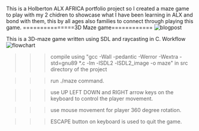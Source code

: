 This is a  Holberton ALX AFRICA portfolio project so I created a maze game to play with my 2 chidren to showcase what I have been learning in ALX and bond with them, this by all ages also families to connect through playing this game.
===============3D Maze game============
![blogpost](https://user-images.githubusercontent.com/67538957/211563340-4a81e371-cd86-4e05-8994-e2ccd1f6226d.png)


This is a 3D-maze game written using SDL and raycasting in C.
Workflow
![flowchart](https://user-images.githubusercontent.com/67538957/211578074-bcbf9320-664f-4465-b59a-0ff6f3c33811.png)


>>> compile using "gcc -Wall -pedantic -Werror -Wextra -std=gnu89 *.c -lm -lSDL2 -lSDL2_image -o maze" in src directory of the project

>>> run ./maze command.

>>> use UP LEFT DOWN and RIGHT arrow keys on the keyboard to control the player movement.

>>> use mouse movement for player 360 degree rotation.

>>> ESCAPE button on keyboard is used to quit the game.
